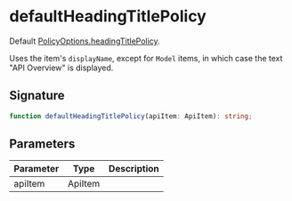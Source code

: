 
# defaultHeadingTitlePolicy

Default [PolicyOptions.headingTitlePolicy](docs/api-markdown-documenter/policyoptions-headingtitlepolicy-propertysignature)<!-- -->.

Uses the item's `displayName`<!-- -->, except for `Model` items, in which case the text "API Overview" is displayed.

## Signature

```typescript
function defaultHeadingTitlePolicy(apiItem: ApiItem): string;
```

## Parameters

|  Parameter | Type | Description |
|  --- | --- | --- |
|  apiItem | ApiItem |  |

